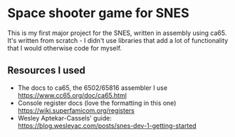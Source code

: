 # Space shooter game for SNES
This is my first major project for the SNES, written in assembly using ca65.  
It's written from scratch - I didn't use libraries that add a lot of functionality that I would otherwise code for myself.

## Resources I used
* The docs to ca65, the 6502/65816 assembler I use 
https://www.cc65.org/doc/ca65.html  
* Console register docs (love the formatting in this one)  
https://wiki.superfamicom.org/registers  
* Wesley Aptekar-Cassels' guide:  
https://blog.wesleyac.com/posts/snes-dev-1-getting-started  